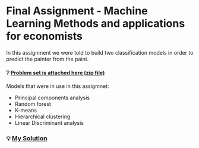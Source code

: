 # Final Assignment - Machine Learning Methods and applications for economists

In this assignment we were told to build two classification models in order to predict the painter from the paint.

#### ❔ [Problem set is attached here (zip file)](https://github.com/amitayr7/ML-Course/blob/main/problem_set.zip)
Models that were in use in this assigmnet:
* Principal components analysis
* Random forest
* K-means
* Hierarchical clustering
* Linear Discriminant analysis


### 💡 [My Solution](https://rawcdn.githack.com/amitayr7/ML-Course/71c08b5fd4f97ed581a5dcb40b7dd6e1524f8e98/Solution.html)
